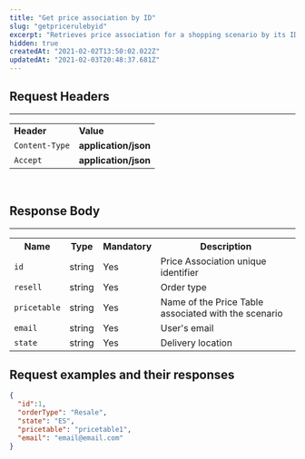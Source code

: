 ```yaml
---
title: "Get price association by ID"
slug: "getpricerulebyid"
excerpt: "Retrieves price association for a shopping scenario by its ID"
hidden: true
createdAt: "2021-02-02T13:50:02.022Z"
updatedAt: "2021-02-03T20:48:37.681Z"
---
```

## Request Headers

---
<table>
<tr>
<td><strong>Header</strong></td>
<td><strong>Value</strong></td>
</tr>
<tr>
<td><code>Content-Type</code></td>
<td><strong>application/json</strong></td>
</tr>
<tr>
<td><code>Accept</code></td>
<td><strong>application/json</strong></td>
</tr>
</table>

<br>

## Response Body

---

<table>
<tr>
<th>Name</th>
<th>Type</th>
<th>Mandatory</th>
<th>Description</th>
</tr>
<tr>
<td><code>id</code></td>
<td>string</td>
<td>Yes</td>
<td>Price Association unique identifier</td>
</tr>
<tr>
<td><code>resell</code></td>
<td>string</td>
<td>Yes</td>
<td>Order type</td>
</tr>
<tr>
<td><code>pricetable</code></td>
<td>string</td>
<td>Yes</td>
<td>Name of the Price Table associated with the scenario</td>
</tr>
<tr>
<td><code>email</code></td>
<td>string</td>
<td>Yes</td>
<td>User's email</td>
</tr>
<tr>
<td><code>state</code></td>
<td>string</td>
<td>Yes</td>
<td>Delivery location</td>
</tr>
</table>

## Request examples and their responses

```json
{
  "id":1,
  "orderType": "Resale",
  "state": "ES",
  "pricetable": "pricetable1",
  "email": "email@email.com"
}
```
